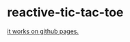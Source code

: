 # reactive-tic-tac-toe
[it works on github pages.](https://sititou70.github.io/reactive-tic-tac-toe/)